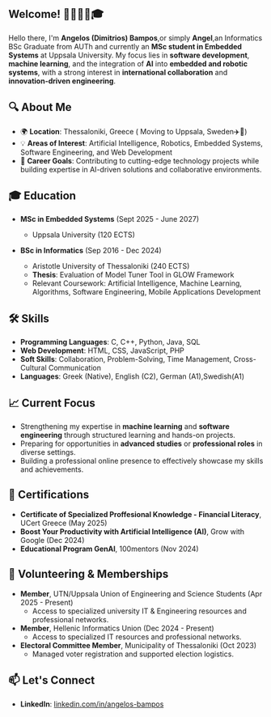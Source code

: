 ## Welcome! 👋👨🏻‍💻🎓

Hello there, I'm **Angelos (Dimitrios) Bampos**,or simply **Angel**,an Informatics BSc Graduate from AUTh and currently an **MSc student in Embedded Systems** at Uppsala University.
My focus lies in **software development**, **machine learning**, and the integration of **AI** into **embedded and robotic systems**, with a strong interest in **international collaboration** and **innovation-driven engineering**.



## 🔍 About Me  

- 🌍 **Location**: Thessaloniki, Greece ( Moving to Uppsala, Sweden✈️🧳)  
- 💡 **Areas of Interest**: Artificial Intelligence, Robotics, Embedded Systems, Software Engineering, and Web Development  
- 🎯 **Career Goals**: Contributing to cutting-edge technology projects while building expertise in AI-driven solutions and collaborative environments.  

## 🎓 Education  

- **MSc in Embedded Systems** (Sept 2025 - June 2027)
  - Uppsala University (120 ECTS)
  
- **BSc in Informatics** (Sep 2016 - Dec 2024)  
  - Aristotle University of Thessaloniki (240 ECTS)  
  - **Thesis**: Evaluation of Model Tuner Tool in GLOW Framework  
  - Relevant Coursework: Artificial Intelligence, Machine Learning, Algorithms, Software Engineering, Mobile Applications Development  

## 🛠️ Skills  

- **Programming Languages**: C, C++, Python, Java, SQL  
- **Web Development**: HTML, CSS, JavaScript, PHP
- **Soft Skills**: Collaboration, Problem-Solving, Time Management, Cross-Cultural Communication  
- **Languages**: Greek (Native), English (C2), German (A1),Swedish(A1)  

## 📈 Current Focus  

- Strengthening my expertise in **machine learning** and **software engineering** through structured learning and hands-on projects.
- Preparing for opportunities in **advanced studies** or **professional roles** in diverse settings.  
- Building a professional online presence to effectively showcase my skills and achievements.

## 🌟 Certifications  

- **Certificate of Specialized Proffesional Knowledge - Financial Literacy**, UCert Greece (May 2025)  
- **Boost Your Productivity with Artificial Intelligence (AI)**, Grow with Google (Dec 2024)  
- **Educational Program GenAI**, 100mentors (Nov 2024)  

## 🏅 Volunteering & Memberships  
- **Member**, UTN/Uppsala Union of Engineering and Science Students (Apr 2025 - Present)  
  - Access to specialized university IT & Engineering resources and professional networks. 
- **Member**, Hellenic Informatics Union (Dec 2024 - Present)  
  - Access to specialized IT resources and professional networks.  
- **Electoral Committee Member**, Municipality of Thessaloniki (Oct 2023)  
  - Managed voter registration and supported election logistics.  

## 📫 Let's Connect  

- **LinkedIn**:  [linkedin.com/in/angelos-bampos](https://www.linkedin.com/in/angelos-bampos/)
